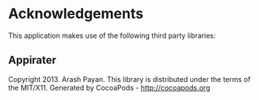 # Acknowledgements
This application makes use of the following third party libraries:

## Appirater

Copyright 2013. Arash Payan. This library is distributed under the terms of the MIT/X11.
Generated by CocoaPods - http://cocoapods.org
